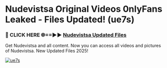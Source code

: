 # Nudevistsa Original Videos 0nlyFans Leaked - Files Updated! (ue7s)

<h3>🔴 CLICK HERE 🌐==►► <a href="https://tinyurl.com/y5r63du9" rel="nofollow">Nudevistsa Updated Files</a></h3>

Get Nudevistsa and all content. Now you can access all videos and pictures of Nudevistsa. New Updated Files 2025!

[![ue7s](https://i.imgur.com/UVo9nyh.gif)](https://tinyurl.com/y5r63du9)